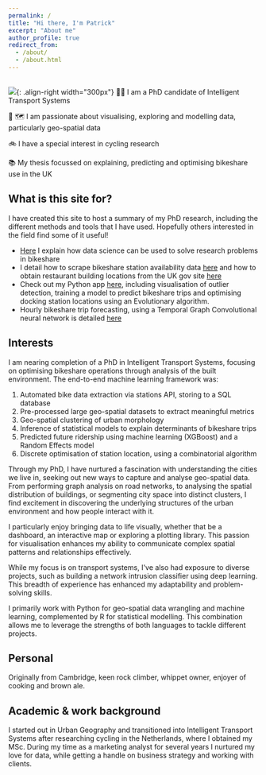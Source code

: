 ```yaml
---
permalink: /
title: "Hi there, I'm Patrick"
excerpt: "About me"
author_profile: true
redirect_from: 
  - /about/
  - /about.html
---
```

 <br/><img src='https://p91g.github.io/patrick-moore.github.io/images/data_bss_city_groups.png'>{: .align-right width="300px"}
🧑‍💻 I am a PhD candidate of Intelligent Transport Systems

🤖 🗺️ I am passionate about visualising, exploring and modelling data, particularly geo-spatial data 

🚲 I have a special interest in cycling research

📚 My thesis focussed on explaining, predicting and optimising bikeshare use in the UK

What is this site for?
------
I have created this site to host a summary of my PhD research, including the different methods and tools that I have used. Hopefully others interested in the field find some of it useful!  
* [Here](https://p91g.github.io/patrick-moore.github.io/posts/2023/10/blog-post-data-science-bikeshare/) I explain how data science can be used to solve research problems in bikeshare
* I detail how to scrape bikeshare station availability data [here](https://p91g.github.io/patrick-moore.github.io/posts/2023-06-10-web-scraping-walkthrough-london/) and how to obtain restaurant building locations from the UK gov site [here](https://p91g.github.io/patrick-moore.github.io/posts/2024-02-06-fhrs_extract_notebook/)
* Check out my Python app [here](https://app-built-env-trips.streamlit.app), including visualisation of outlier detection, training a model to predict bikeshare trips and optimising docking station locations using an Evolutionary algorithm.
* Hourly bikeshare trip forecasting, using a Temporal Graph Convolutional neural network is detailed [here](https://p91g.github.io/patrick-moore.github.io/posts/2024-08-01-Predicting_hourly_bikeshare_trips_with_a_Temporal_Graph_Convolutional_Network/)

Interests
------
I am nearing completion of a PhD in Intelligent Transport Systems, focusing on optimising bikeshare operations through analysis of the built environment. The end-to-end machine learning framework was:
1. Automated bike data extraction via stations API,  storing to a SQL database
2. Pre-processed large geo-spatial datasets to extract meaningful metrics
3. Geo-spatial clustering of urban morphology
4. Inference of statistical models to explain determinants of bikeshare trips
5. Predicted future ridership using machine learning (XGBoost) and a Random Effects model
6. Discrete optimisation of station location, using a combinatorial algorithm

Through my PhD, I have nurtured a fascination with understanding the cities we live in, seeking out new ways to capture and analyse geo-spatial data. From performing graph analysis on road networks, to analysing the spatial distribution of buildings, or segmenting city space into distinct clusters, I find excitement in discovering the underlying structures of the urban environment and how people interact with it.

I particularly enjoy bringing data to life visually, whether that be a dashboard, an interactive map or exploring a plotting library. This passion for visualisation enhances my ability to communicate complex spatial patterns and relationships effectively.

While my focus is on transport systems, I've also had exposure to diverse projects, such as building a network intrusion classifier using deep learning. This breadth of experience has enhanced my adaptability and problem-solving skills.

I primarily work with Python for geo-spatial data wrangling and machine learning, complemented by R for statistical modelling. This combination allows me to leverage the strengths of both languages to tackle different projects.

Personal
------
Originally from Cambridge, keen rock climber, whippet owner, enjoyer of cooking and brown ale.

Academic & work background
------
I started out in Urban Geography and transitioned into Intelligent Transport Systems after researching cycling in the Netherlands, where I obtained my MSc. During my time as a marketing analyst for several years I nurtured my love for data, while getting a handle on business strategy and working with clients.  




